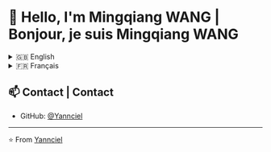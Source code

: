 # 👋 Hello, I'm Mingqiang WANG | Bonjour, je suis Mingqiang WANG 
<details>
<summary>🇬🇧 English</summary>

## 🚀 About Me [Data Scientist NLP & Machine Learning Engineer]
With six years of hands-on experience as a Data Scientist & Machine
Learning Engineer at Ipsos, I have a strong expertise in this field, supported
by a master's degree in multilingual engineering from INALCO and a master's
degree in Natural Language Processing (NLP) from the University of Paris
Nanterre. My skills include the development and deployment of classical
machine learning models from end to end, along with specialties in
Generative AI, time series analysis, and data visualization. I focus on developing innovative language model applications and data processing solutions.

## 🛠️ Tech Stack
- 💻 Programming: Python
- 🤖 AI/ML: Sklearn, Transformer, PyTorch, Keras, Clustering, HuggingFace, Unsloth, LLM, Generative AI, RAG, LangChain, LangGraph, CrewAI, Vector Search
- 🌐 Web Development: HTML, CSS, Streamlit, Flask
- 📊 Databases: SQL - BigQuery, NoSQL - NEO4J
- 🔄 MLOps : CI/CD, Github, Docker, Google Cloud Platform(GCP)

## 🔭 Featured Projects
### [Chatbot MultiAgent RAG](https://github.com/Yannciel/DEMO-NLP-2025)
🤖 A Persona Chatbot developed using the LangGraph framework and Streamlit.

### [CHAT-WITH-PDF](https://github.com/Yannciel/CHAT-WITH-PDF)
📚 An innovative demo project that enables users to interact with PDF documents through LLM. (Vector Search Databases)

### [Network-Visualisation](https://github.com/Yannciel/Network-Visualisation)
📊 Network visualization project showcasing data analysis and visualization capabilities.

## 🌱 Currently Learning
- Latest NLP technologies
- MCP
</details>

<details>
<summary>🇫🇷 Français</summary>

## 🚀 À Propos [Data Scientist NLP & Machine Learning Engineer]
Avec 6 années d'expérience pratique en tant que Data Scientist et Machine
Learning Engineer chez Ipsos, je possède une solide expertise dans ce
domaine, soutenue par un diplôme de master en ingénierie multilingue de
l'INALCO et un diplôme de master en Traitement du Langage Naturel (NLP)
de l'Université de Paris Nanterre. Mes compétences incluent le
développement et le déploiement de modèles ML de bout en bout, ainsi que
des spécialités en ainsi que des spécialités en LLM, Time Series. Je me concentre sur le développement d'applications innovantes de modèles de langage et de solutions de traitement de données.

## 🛠️ Stack Technique
- 💻 Programming: Python
- 🤖 AI/ML: Sklearn, Transformer, PyTorch, Keras, Clustering, HuggingFace, Unsloth, LLM, Generative AI, RAG, LangChain, LangGraph, CrewAI, Vector Search
- 🌐 Web Development: HTML, CSS, Streamlit, Flask
- 📊 Databases: SQL - BigQuery, NoSQL - NEO4J
- 🔄 MLOps : CI/CD, Github, Docker, Google Cloud Platform(GCP)

## 🔭 Projets Principaux

### [Chatbot MultiAgent RAG](https://github.com/Yannciel/DEMO-NLP-2025)
🤖 A Persona Chatbot developed using the LangGraph framework and Streamlit.

### [CHAT-WITH-PDF](https://github.com/Yannciel/CHAT-WITH-PDF)
📚 An innovative demo project that enables users to interact with PDF documents through LLM. (Vector Search Databases)

### [Network-Visualisation](https://github.com/Yannciel/Network-Visualisation)
📊 Network visualization project showcasing data analysis and visualization capabilities.

## 🌱 En Cours d'Apprentissage
- Dernières technologies en TALN
- MCP
</details>

## 📫 Contact | Contact 
- GitHub: [@Yannciel](https://github.com/Yannciel)

---
⭐️ From [Yannciel](https://github.com/Yannciel)